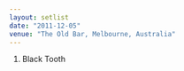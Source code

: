 ```yaml
---
layout: setlist
date: "2011-12-05"
venue: "The Old Bar, Melbourne, Australia"
---
```


 1. Black Tooth


